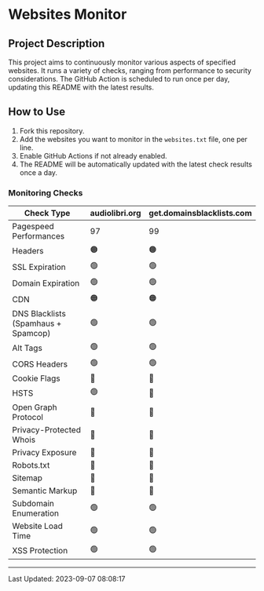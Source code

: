 # Websites Monitor
## Project Description
This project aims to continuously monitor various aspects of specified websites. It runs a variety of checks, ranging from performance to security considerations. The GitHub Action is scheduled to run once per day, updating this README with the latest results.

## How to Use
1. Fork this repository.
2. Add the websites you want to monitor in the `websites.txt` file, one per line.
3. Enable GitHub Actions if not already enabled.
4. The README will be automatically updated with the latest check results once a day.

### Monitoring Checks
| Check Type | audiolibri.org | get.domainsblacklists.com |
|------------|---|---|
| Pagespeed Performances | 97 | 99 | 
| Headers | 🟠 | 🟠 | 
| SSL Expiration | 🟢 | 🟢 | 
| Domain Expiration | 🟢 | 🟢 | 
| CDN | 🟠 | 🟠 | 
| DNS Blacklists (Spamhaus + Spamcop) | 🟢 | 🟢 | 
| Alt Tags | 🟢 | 🟢 | 
| CORS Headers | 🟢 | 🟢 | 
| Cookie Flags | 🔴 | 🔴 | 
| HSTS | 🟢 | 🔴 | 
| Open Graph Protocol | 🔴 | 🔴 | 
| Privacy-Protected Whois | 🔴 | 🔴 | 
| Privacy Exposure | 🔴 | 🔴 | 
| Robots.txt | 🔴 | 🔴 | 
| Sitemap | 🔴 | 🔴 | 
| Semantic Markup | 🔴 | 🔴 | 
| Subdomain Enumeration | 🟢 | 🟢 | 
| Website Load Time | 🟢 | 🟢 | 
| XSS Protection | 🟢 | 🟢 | 

---
Last Updated: 2023-09-07 08:08:17
